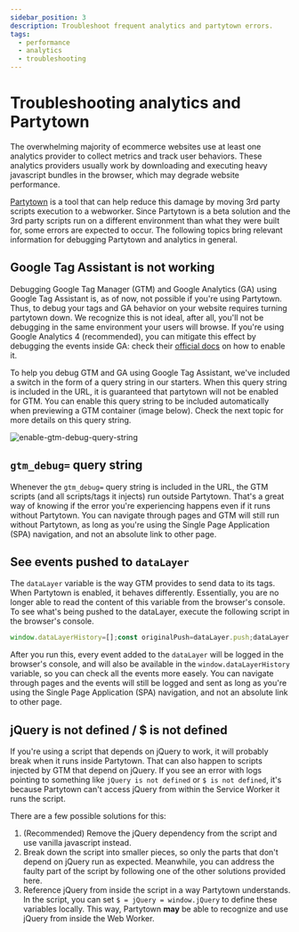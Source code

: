 ```yaml
---
sidebar_position: 3
description: Troubleshoot frequent analytics and partytown errors.
tags:
  - performance
  - analytics
  - troubleshooting
---
```


# Troubleshooting analytics and Partytown

The overwhelming majority of ecommerce websites use at least one analytics provider to collect metrics and track user behaviors. These analytics providers usually work by downloading and executing heavy javascript bundles in the browser, which may degrade website performance.

[Partytown](https://partytown.builder.io/) is a tool that can help reduce this damage by moving 3rd party scripts execution to a webworker. Since Partytown is a beta solution and the 3rd party scripts run on a different environment than what they were built for, some errors are expected to occur. The following topics bring relevant information for debugging Partytown and analytics in general.

## Google Tag Assistant is not working 

Debugging Google Tag Manager (GTM) and Google Analytics (GA) using Google Tag Assistant is, as of now, not possible if you're using Partytown. Thus, to debug your tags and GA behavior on your website requires turning partytown down. We recognize this is not ideal, after all, you'll not be debugging in the same environment your users will browse. If you're using Google Analytics 4 (recommended), you can mitigate this effect by debugging the events inside GA: check their [official docs](https://support.google.com/analytics/answer/7201382?hl=pt-BR#zippy=%2Cgerenciador-de-tags-do-google-sites) on how to enable it.

To help you debug GTM and GA using Google Tag Assistant, we've included a switch in the form of a query string in our starters. When this query string is included in the URL, it is guaranteed that partytown will not be enabled for GTM. You can enable this query string to be included automatically when previewing a GTM container (image below). Check the next topic for more details on this query string.

![enable-gtm-debug-query-string](https://vtexhelp.vtexassets.com/assets/docs/src/enable-gtm-debug-query-string___a500fcb42a88127e93fb8c5e44ce119c.png)
## `gtm_debug=` query string

Whenever the `gtm_debug=` query string is included in the URL, the GTM scripts (and all scripts/tags it injects) run outside Partytown. That's a great way of knowing if the error you're experiencing happens even if it runs without Partytown. You can navigate through pages and GTM will still run without Partytown, as long as you're using the Single Page Application (SPA) navigation, and not an absolute link to other page.

## See events pushed to `dataLayer`

The `dataLayer` variable is the way GTM provides to send data to its tags. When Partytown is enabled, it behaves differently. Essentially, you are no longer able to read the content of this variable from the browser's console. To see what's being pushed to the dataLayer, execute the following script in the browser's console.

```js
window.dataLayerHistory=[];const originalPush=dataLayer.push;dataLayer.push=(data)=>{console.log(data);dataLayerHistory.push(data);originalPush(data)}
```

After you run this, every event added to the `dataLayer` will be logged in the browser's console, and will also be available in the `window.dataLayerHistory` variable, so you can check all the events more easely. You can navigate through pages and the events will still be logged and sent as long as you're using the Single Page Application (SPA) navigation, and not an absolute link to other page.

## jQuery is not defined / $ is not defined

If you're using a script that depends on jQuery to work, it will probably break when it runs inside Partytown. That can also happen to scripts injected by GTM that depend on jQuery. If you see an error with logs pointing to something like `jQuery is not defined` or `$ is not defined`, it's because Partytown can't access jQuery from within the Service Worker it runs the script.

There are a few possible solutions for this:

1. (Recommended) Remove the jQuery dependency from the script and use vanilla javascript instead.
2. Break down the script into smaller pieces, so only the parts that don't depend on jQuery run as expected. Meanwhile, you can address the faulty part of the script by following one of the other solutions provided here.
3. Reference jQuery from inside the script in a way Partytown understands. In the script, you can set `$ = jQuery = window.jQuery` to define these variables locally. This way, Partytown **may** be able to recognize and use jQuery from inside the Web Worker.